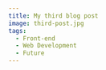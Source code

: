 ```yaml
---
title: My third blog post
image: third-post.jpg
tags:
  - Front-end
  - Web Development
  - Future
---
```

